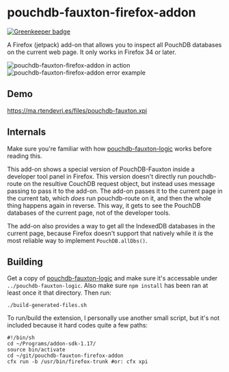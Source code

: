 pouchdb-fauxton-firefox-addon
=============================

[![Greenkeeper badge](https://badges.greenkeeper.io/pouchdb/pouchdb-fauxton-firefox-addon.svg)](https://greenkeeper.io/)

A Firefox (jetpack) add-on that allows you to inspect all PouchDB
databases on the current web page. It only works in Firefox 34 or later.


![pouchdb-fauxton-firefox-addon in action](http://s10.postimg.org/7lyf3r8p5/firefox_pouchdb_fauxton.png)
![pouchdb-fauxton-firefox-addon error example](http://s1.postimg.org/u5nf6djhr/firefox_nopouchdb.png)

Demo
----

https://ma.rtendevri.es/files/pouchdb-fauxton.xpi

Internals
---------

Make sure you're familiar with how
[pouchdb-fauxton-logic](https://github.com/marten-de-vries/pouchdb-fauxton-logic)
works before reading this.

This add-on shows a special version of PouchDB-Fauxton inside a
developer tool panel in Firefox. This version doesn't directly run
pouchdb-route on the resultive CouchDB request object, but instead uses
message passing to pass it to the add-on. The add-on passes it to the
current page in the current tab, which *does* run pouchdb-route on it,
and then the whole thing happens again in reverse. This way, it
gets to see the PouchDB databases of the current page, not of the
developer tools.

The add-on also provides a way to get all the IndexedDB databases in the
current page, because Firefox doesn't support that natively while it
*is* the most reliable way to implement `PouchDB.allDbs()`.

Building
--------

Get a copy of [pouchdb-fauxton-logic](https://github.com/marten-de-vries/pouchdb-fauxton-logic)
and make sure it's accessable under `../pouchdb-fauxton-logic`. Also
make sure `npm install` has been ran at least once it that directory.
Then run:

	./build-generated-files.sh

To run/build the extension, I personally use another small script, but
it's not included because it hard codes quite a few paths:

	#!/bin/sh
	cd ~/Programs/addon-sdk-1.17/
	source bin/activate
	cd ~/git/pouchdb-fauxton-firefox-addon
	cfx run -b /usr/bin/firefox-trunk #or: cfx xpi
